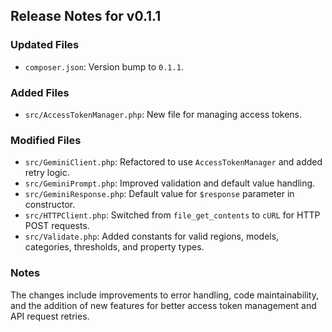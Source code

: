 ## Release Notes for v0.1.1

### Updated Files
- `composer.json`: Version bump to `0.1.1`.

### Added Files
- `src/AccessTokenManager.php`: New file for managing access tokens.

### Modified Files
- `src/GeminiClient.php`: Refactored to use `AccessTokenManager` and added retry logic.
- `src/GeminiPrompt.php`: Improved validation and default value handling.
- `src/GeminiResponse.php`: Default value for `$response` parameter in constructor.
- `src/HTTPClient.php`: Switched from `file_get_contents` to `cURL` for HTTP POST requests.
- `src/Validate.php`: Added constants for valid regions, models, categories, thresholds, and property types.

### Notes
The changes include improvements to error handling, code maintainability, and the addition of new features for better access token management and API request retries.